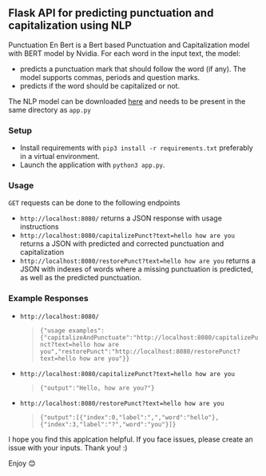 ## Flask API for predicting punctuation and capitalization using NLP

Punctuation En Bert is a Bert based Punctuation and Capitalization model with BERT model by Nvidia. For each word in the input text, the model:  
- predicts a punctuation mark that should follow the word (if any). The model supports commas, periods and question marks.
- predicts if the word should be capitalized or not.

The NLP model can be downloaded [here](https://catalog.ngc.nvidia.com/orgs/nvidia/teams/nemo/models/punctuation_en_bert) and needs to be present in the same directory as ```app.py```

### Setup
- Install requirements with ```pip3 install -r requirements.txt``` preferably in a virtual environment.
- Launch the application with ```python3 app.py```.  

### Usage
```GET``` requests can be done to the following endpoints 
- ```http://localhost:8080/``` returns a JSON response with usage instructions
- ```http://localhost:8080/capitalizePunct?text=hello how are you``` returns a JSON with predicted and corrected punctuation and capitalization 
- ```http://localhost:8080/restorePunct?text=hello how are you``` returns a JSON with indexes of words where a missing punctuation is predicted, as well as the predicted punctuation.  

### Example Responses
- ```http://localhost:8080/```  
  > ```{"usage examples":{"capitalizeAndPunctuate":"http://localhost:8080/capitalizePunct?text=hello how are you","restorePunct":"http://localhost:8080/restorePunct?text=hello how are you"}}```  

- ```http://localhost:8080/capitalizePunct?text=hello how are you```  
  > ```{"output":"Hello, how are you?"}```  

- ```http://localhost:8080/restorePunct?text=hello how are you```
  > ```{"output":[{"index":0,"label":",","word":"hello"},{"index":3,"label":"?","word":"you"}]}```     


I hope you find this applcation helpful. If you face issues, please create an issue with your inputs. Thank you! :)

Enjoy :blush:
